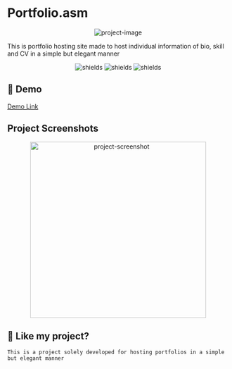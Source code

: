 # Portfolio.asm

<p align="center">
  <img src="https://firebasestorage.googleapis.com/v0/b/videolize-3563f.appspot.com/o/bigstar.png?alt=media&token=53c5945b-2b37-4c3e-972c-7bd1b0b9e4f1" alt="project-image">
</p>

This is portfolio hosting site made to host individual information of bio, skill and CV in a simple but elegant manner

<p align="center">
  <img src="https://img.shields.io/badge/built_with-VS_Code-blue" alt="shields"> <img src="https://img.shields.io/badge/hosted%20in%20GitHub-8A2BE2" alt="shields"> <img src="https://img.shields.io/badge/with-Firebase_Database-ff9000" alt="shields">
</p>

## 🚀 Demo

[Demo Link](https://circuit-overtime.github.io/CodSof1/portfolio.htm)

## Project Screenshots

<p align="center">
  <img src="https://firebasestorage.googleapis.com/v0/b/videolize-3563f.appspot.com/o/mySkillsImages%2Fportfolioss.png?alt=media&token=28bb6cdb-6b01-416d-a800-008c4e69d3b4" alt="project-screenshot" width="400"> 
</p>


## 💖 Like my project?
```
This is a project solely developed for hosting portfolios in a simple but elegant manner
```
